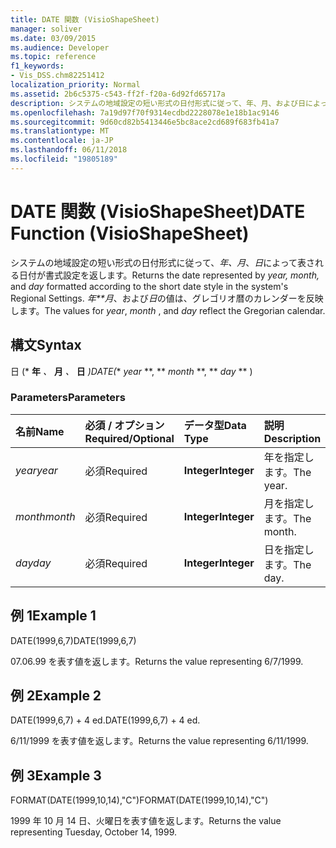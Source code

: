 ```yaml
---
title: DATE 関数 (VisioShapeSheet)
manager: soliver
ms.date: 03/09/2015
ms.audience: Developer
ms.topic: reference
f1_keywords:
- Vis_DSS.chm82251412
localization_priority: Normal
ms.assetid: 2b6c5375-c543-ff2f-f20a-6d92fd65717a
description: システムの地域設定の短い形式の日付形式に従って、年、月、および日によって表される日付が書式設定を返します。 年、月、および日の値は、グレゴリオ暦のカレンダーを反映します。
ms.openlocfilehash: 7a19d97f70f9314ecdbd2228078e1e18b1ac9146
ms.sourcegitcommit: 9d60cd82b5413446e5bc8ace2cd689f683fb41a7
ms.translationtype: MT
ms.contentlocale: ja-JP
ms.lasthandoff: 06/11/2018
ms.locfileid: "19805189"
---
```

# <a name="date-function-visioshapesheet"></a><span data-ttu-id="ca9e5-104">DATE 関数 (VisioShapeSheet)</span><span class="sxs-lookup"><span data-stu-id="ca9e5-104">DATE Function (VisioShapeSheet)</span></span>

<span data-ttu-id="ca9e5-105">システムの地域設定の短い形式の日付形式に従って、*年、月*、*日*によって表される日付が書式設定を返します。</span><span class="sxs-lookup"><span data-stu-id="ca9e5-105">Returns the date represented by  *year, month,*  and  *day*  formatted according to the short date style in the system's Regional Settings.</span></span> <span data-ttu-id="ca9e5-106">*年**月*、および*日*の値は、グレゴリオ暦のカレンダーを反映します。</span><span class="sxs-lookup"><span data-stu-id="ca9e5-106">The values for  *year*, *month*  , and  *day*  reflect the Gregorian calendar.</span></span> 
  
## <a name="syntax"></a><span data-ttu-id="ca9e5-107">構文</span><span class="sxs-lookup"><span data-stu-id="ca9e5-107">Syntax</span></span>

<span data-ttu-id="ca9e5-108">日 (* **年** *、* **月** *、* **日** *)</span><span class="sxs-lookup"><span data-stu-id="ca9e5-108">DATE(** *year* **, ** *month* **, ** *day* ** )</span></span> 
  
### <a name="parameters"></a><span data-ttu-id="ca9e5-109">Parameters</span><span class="sxs-lookup"><span data-stu-id="ca9e5-109">Parameters</span></span>

|<span data-ttu-id="ca9e5-110">**名前**</span><span class="sxs-lookup"><span data-stu-id="ca9e5-110">**Name**</span></span>|<span data-ttu-id="ca9e5-111">**必須 / オプション**</span><span class="sxs-lookup"><span data-stu-id="ca9e5-111">**Required/Optional**</span></span>|<span data-ttu-id="ca9e5-112">**データ型**</span><span class="sxs-lookup"><span data-stu-id="ca9e5-112">**Data Type**</span></span>|<span data-ttu-id="ca9e5-113">**説明**</span><span class="sxs-lookup"><span data-stu-id="ca9e5-113">**Description**</span></span>|
|:-----|:-----|:-----|:-----|
| <span data-ttu-id="ca9e5-114">_year_</span><span class="sxs-lookup"><span data-stu-id="ca9e5-114">_year_</span></span> <br/> |<span data-ttu-id="ca9e5-115">必須</span><span class="sxs-lookup"><span data-stu-id="ca9e5-115">Required</span></span>  <br/> |<span data-ttu-id="ca9e5-116">**Integer**</span><span class="sxs-lookup"><span data-stu-id="ca9e5-116">**Integer**</span></span> <br/> |<span data-ttu-id="ca9e5-117">年を指定します。</span><span class="sxs-lookup"><span data-stu-id="ca9e5-117">The year.</span></span>  <br/> |
| <span data-ttu-id="ca9e5-118">_month_</span><span class="sxs-lookup"><span data-stu-id="ca9e5-118">_month_</span></span> <br/> |<span data-ttu-id="ca9e5-119">必須</span><span class="sxs-lookup"><span data-stu-id="ca9e5-119">Required</span></span>  <br/> |<span data-ttu-id="ca9e5-120">**Integer**</span><span class="sxs-lookup"><span data-stu-id="ca9e5-120">**Integer**</span></span> <br/> |<span data-ttu-id="ca9e5-121">月を指定します。</span><span class="sxs-lookup"><span data-stu-id="ca9e5-121">The month.</span></span>  <br/> |
| <span data-ttu-id="ca9e5-122">_day_</span><span class="sxs-lookup"><span data-stu-id="ca9e5-122">_day_</span></span> <br/> |<span data-ttu-id="ca9e5-123">必須</span><span class="sxs-lookup"><span data-stu-id="ca9e5-123">Required</span></span>  <br/> |<span data-ttu-id="ca9e5-124">**Integer**</span><span class="sxs-lookup"><span data-stu-id="ca9e5-124">**Integer**</span></span> <br/> |<span data-ttu-id="ca9e5-125">日を指定します。</span><span class="sxs-lookup"><span data-stu-id="ca9e5-125">The day.</span></span>  <br/> |
   
## <a name="example-1"></a><span data-ttu-id="ca9e5-126">例 1</span><span class="sxs-lookup"><span data-stu-id="ca9e5-126">Example 1</span></span>

<span data-ttu-id="ca9e5-127">DATE(1999,6,7)</span><span class="sxs-lookup"><span data-stu-id="ca9e5-127">DATE(1999,6,7)</span></span>
  
<span data-ttu-id="ca9e5-128">07.06.99 を表す値を返します。</span><span class="sxs-lookup"><span data-stu-id="ca9e5-128">Returns the value representing 6/7/1999.</span></span>
  
## <a name="example-2"></a><span data-ttu-id="ca9e5-129">例 2</span><span class="sxs-lookup"><span data-stu-id="ca9e5-129">Example 2</span></span>

<span data-ttu-id="ca9e5-130">DATE(1999,6,7) + 4 ed.</span><span class="sxs-lookup"><span data-stu-id="ca9e5-130">DATE(1999,6,7) + 4 ed.</span></span>
  
<span data-ttu-id="ca9e5-131">6/11/1999 を表す値を返します。</span><span class="sxs-lookup"><span data-stu-id="ca9e5-131">Returns the value representing 6/11/1999.</span></span>
  
## <a name="example-3"></a><span data-ttu-id="ca9e5-132">例 3</span><span class="sxs-lookup"><span data-stu-id="ca9e5-132">Example 3</span></span>

<span data-ttu-id="ca9e5-133">FORMAT(DATE(1999,10,14),"C")</span><span class="sxs-lookup"><span data-stu-id="ca9e5-133">FORMAT(DATE(1999,10,14),"C")</span></span>
  
<span data-ttu-id="ca9e5-134">1999 年 10 月 14 日、火曜日を表す値を返します。</span><span class="sxs-lookup"><span data-stu-id="ca9e5-134">Returns the value representing Tuesday, October 14, 1999.</span></span>
  

